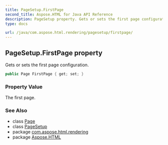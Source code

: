 ```yaml
---
title: PageSetup.FirstPage
second_title: Aspose.HTML for Java API Reference
description: PageSetup property. Gets or sets the first page configuration
type: docs

url: /java/com.aspose.html.rendering/pagesetup/firstpage/
---
```

## PageSetup.FirstPage property

Gets or sets the first page configuration.

```java
public Page FirstPage { get; set; }
```

### Property Value

The first page.

### See Also

* class [Page](../../../com.aspose.html.drawing/page/)
* class [PageSetup](../)
* package [com.aspose.html.rendering](../../../com.aspose.html.rendering/)
* package [Aspose.HTML](../../../)
